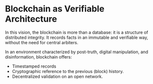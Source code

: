 # Blockchain as Verifiable Architecture

In this vision, the blockchain is more than a database: it is a structure of distributed integrity. It records facts in an immutable and verifiable way, without the need for central arbiters.

In an environment characterized by post-truth, digital manipulation, and disinformation, blockchain offers:

* Timestamped records
* Cryptographic reference to the previous (block) history.
* Decentralized validation on an open network.
